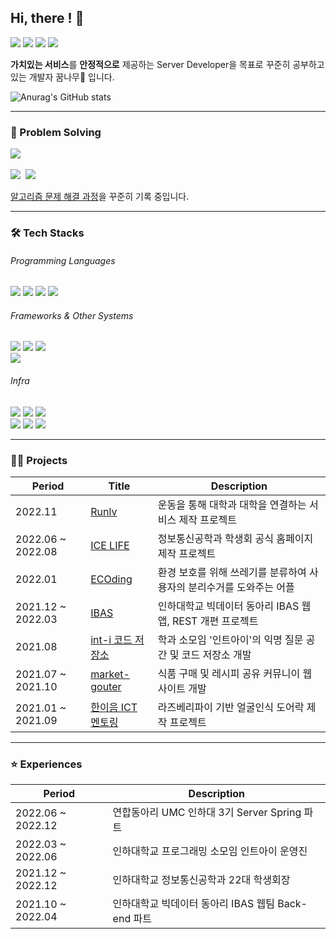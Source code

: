## Hi, there ! 🖤

<a href="https://mingyum119.tistory.com/"><img src="https://img.shields.io/badge/Blog-000000?style=flat-square&logo=Tistory&logoColor=white"/></a>
<a href="https://www.instagram.com/gyeomi_08.31/"><img src="https://img.shields.io/badge/Instagram-E4405F?style=flat-square&logo=instagram&logoColor=white"/></a>
<a href="mailto:mingyum119@naver.com"><img src="https://img.shields.io/badge/EMAIL-EA4335?style=flat-square&logo=gmail&logoColor=white"/></a>
  <a href="https://hits.seeyoufarm.com"><img src="https://hits.seeyoufarm.com/api/count/incr/badge.svg?url=https%3A%2F%2Fgithub.com%2FMingyum-Kim&count_bg=%2379C83D&title_bg=%23555555&icon=&icon_color=%23E7E7E7&title=hits&edge_flat=false"/></a>
  
**가치있는 서비스**를 **안정적으로** 제공하는 Server Developer을 목표로 꾸준히 공부하고 있는 개발자 꿈나무🌳 입니다. 

![Anurag's GitHub stats](https://github-readme-stats-flame-nine.vercel.app)

* * * 

### 🧩 Problem Solving 

<p>
  <img src="http://mazassumnida.wtf/api/v2/generate_badge?boj=gms08194">
  <br>
  <br>
  <a href="https://www.acmicpc.net/user/gms08194"><img src="https://img.shields.io/badge/BOJ-3766AB?style=flat-square&logo=Bloglovin&logoColor=white"/></a>&nbsp </a>
  <a href="https://www.algospot.com/user/profile/170234"><img src="https://img.shields.io/badge/Algospot-C02942?style=flat-square&logo=circleci&logoColor=white"/></a>&nbsp </a>
</p>

[알고리즘 문제 해결 과정](https://github.com/Mingyum-Kim/Algorithm)을 꾸준히 기록 중입니다.

* * * 

### 🛠 Tech Stacks 

###### Programming Languages
<p>
  <img src="https://img.shields.io/badge/C++-00599C?style=flat-square&logo=c%2B%2B&logoColor=white"> 
  <img src="https://img.shields.io/badge/Python-3776AB?style=flat-square&logo=Python&logoColor=white">
  <img src="https://img.shields.io/badge/JAVA-FF7800?style=flat-square&logo=&logoColor=white">
  <img src="https://img.shields.io/badge/JavaScript-F7DF1E?style=flat-square&logo=JavaScript&logoColor=white">
</p>

###### Frameworks & Other Systems 
<p>
  <img src="https://img.shields.io/badge/Spring boot-6DB33F?style=flat-square&logo=Spring%20Boot&logoColor=white">
  <img src="https://img.shields.io/badge/Node.js-339933?style=flat-square&logo=Node.js&logoColor=white">
  <img src="https://img.shields.io/badge/Express-000000?style=flat-square&logo=Express&logoColor=white">
  <br>
  <img src="https://img.shields.io/badge/MySQL-4479A1?style=flat-square&logo=MySQL&logoColor=white">
</p>

###### Infra
<p>
  <img src="https://img.shields.io/badge/Amazon EC2-FF9900?style=flat-square&logo=Amazon%20EC2&logoColor=white">
  <img src="https://img.shields.io/badge/Amazon RDS-527FFF?style=flat-square&logo=Amazon%20RDS&logoColor=white">
  <img src="https://img.shields.io/badge/Amazon S3-569A31?style=flat-square&logo=Amazon%20S3&logoColor=white">
  <br>
  <img src="https://img.shields.io/badge/Jenkins-D24939?style=flat-square&logo=jenkins&logoColor=white">
  <img src="https://img.shields.io/badge/Docker-2496ED?style=flat-square&logo=Docker&logoColor=white">
    <img src="https://img.shields.io/badge/kubernetes-326CE5?style=flat-square&logo=kubernetes&logoColor=white">
</p>
  

* * *

### 👩‍💻 Projects

|Period|Title|Description|
|---|---|---|
|2022.11|[Runlv](https://github.com/University-MakeUs-Challenge/3rd-hackathon-Team4)|운동을 통해 대학과 대학을 연결하는 서비스 제작 프로젝트|
|2022.06 ~ 2022.08|[ICE LIFE](https://github.com/ICE-LIFE/ICE-LIFE-Backend)|정보통신공학과 학생회 공식 홈페이지 제작 프로젝트|
|2022.01|[ECOding](https://github.com/Mingyum-Kim/Inha-hackathon-ECOding)|환경 보호를 위해 쓰레기를 분류하여 사용자의 분리수거를 도와주는 어플|
|2021.12 ~ 2022.03|[IBAS](https://github.com/InhaBas/Inhabas.com-api)|인하대학교 빅데이터 동아리 IBAS 웹앱, REST 개편 프로젝트|
|2021.08|[int-i 코드 저장소](https://github.com/int-i/int-i-official-site)|학과 소모임 '인트아이'의 익명 질문 공간 및 코드 저장소 개발|
|2021.07 ~ 2021.10|[market-gouter](https://github.com/haeun-i/market-gouter)|식품 구매 및 레시피 공유 커뮤니이 웹사이트 개발|
|2021.01 ~ 2021.09|[한이음 ICT 멘토링](https://mingyum119.tistory.com/99)|라즈베리파이 기반 얼굴인식 도어락 제작 프로젝트|

* * * 

### ⭐ Experiences

|Period|Description|
|---|---|
|2022.06 ~ 2022.12|연합동아리 UMC 인하대 3기 Server Spring 파트|
|2022.03 ~ 2022.06|인하대학교 프로그래밍 소모임 인트아이 운영진 |
|2021.12 ~ 2022.12|인하대학교 정보통신공학과 22대 학생회장 |
|2021.10 ~ 2022.04|인하대학교 빅데이터 동아리 IBAS 웹팀 Back-end 파트 |
